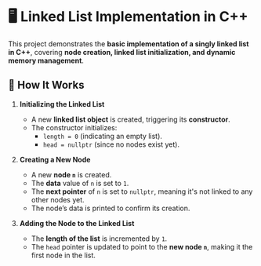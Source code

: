 # 🖥️ Linked List Implementation in C++

This project demonstrates the **basic implementation of a singly linked list in C++**, covering **node creation, linked list initialization, and dynamic memory management**.

## 📌 How It Works

1. **Initializing the Linked List**  
   - A new **linked list object** is created, triggering its **constructor**.
   - The constructor initializes:
     - `length = 0` (indicating an empty list).
     - `head = nullptr` (since no nodes exist yet).

2. **Creating a New Node**  
   - A new **node `n`** is created.
   - The **data** value of `n` is set to `1`.
   - The **next pointer** of `n` is set to `nullptr`, meaning it's not linked to any other nodes yet.
   - The node’s data is printed to confirm its creation.

3. **Adding the Node to the Linked List**  
   - The **length of the list** is incremented by `1`.
   - The `head` pointer is updated to point to the **new node `n`**, making it the first node in the list.
